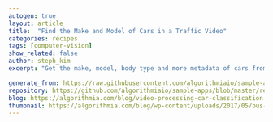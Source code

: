 ```yaml
---
autogen: true
layout: article
title:  "Find the Make and Model of Cars in a Traffic Video"
categories: recipes
tags: [computer-vision]
show_related: false
author: steph_kim
excerpt: "Get the make, model, body type and more metadata of cars from a traffic video in just a few lines of code."

generate_from: https://raw.githubusercontent.com/algorithmiaio/sample-apps/master/recipes/car-classification/README.md
repository: https://github.com/algorithmiaio/sample-apps/blob/master/recipes/car-classification/
blog: https://algorithmia.com/blog/video-processing-car-classification
thumbnail: https://algorithmia.com/blog/wp-content/uploads/2017/05/bus-stop-207302_1920.jpg
---
```

